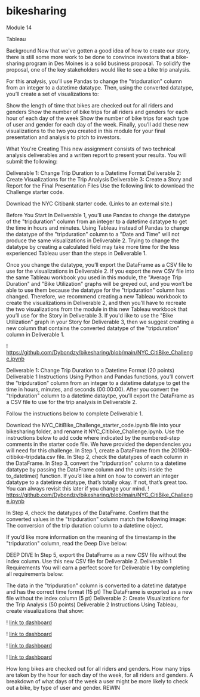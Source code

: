 # bikesharing


Module 14

Tableau


Background
Now that we've gotten a good idea of how to create our story, there is still some more work to be done to convince investors that a bike-sharing program in Des Moines is a solid business proposal. To solidify the proposal, one of the key stakeholders would like to see a bike trip analysis.

For this analysis, you’ll use Pandas to change the "tripduration" column from an integer to a datetime datatype. Then, using the converted datatype, you’ll create a set of visualizations to:

Show the length of time that bikes are checked out for all riders and genders
Show the number of bike trips for all riders and genders for each hour of each day of the week
Show the number of bike trips for each type of user and gender for each day of the week.
Finally, you’ll add these new visualizations to the two you created in this module for your final presentation and analysis to pitch to investors.

What You're Creating
This new assignment consists of two technical analysis deliverables and a written report to present your results. You will submit the following:

Deliverable 1: Change Trip Duration to a Datetime Format
Deliverable 2: Create Visualizations for the Trip Analysis
Deliverable 3: Create a Story and Report for the Final Presentation
Files
Use the following link to download the Challenge starter code.

Download the NYC Citibank starter code. (Links to an external site.)

Before You Start
In Deliverable 1, you’ll use Pandas to change the datatype of the "tripduration" column from an integer to a datetime datatype to get the time in hours and minutes. Using Tableau instead of Pandas to change the datatype of the "tripduration" column to a "Date and Time" will not produce the same visualizations in Deliverable 2. Trying to change the datatype by creating a calculated field may take more time for the less experienced Tableau user than the steps in Deliverable 1.

Once you change the datatype, you’ll export the DataFrame as a CSV file to use for the visualizations in Deliverable 2. If you export the new CSV file into the same Tableau workbook you used in this module, the "Average Trip Duration" and "Bike Utilization" graphs will be greyed out, and you won’t be able to use them because the datatype for the "tripduration" column has changed. Therefore, we recommend creating a new Tableau workbook to create the visualizations in Deliverable 2, and then you’ll have to recreate the two visualizations from the module in this new Tableau workbook that you’ll use for the Story in Deliverable 3. If you'd like to use the "Bike Utilization" graph in your Story for Deliverable 3, then we suggest creating a new column that contains the converted datatype of the "tripduration" column in Deliverable 1.

! https://github.com/Dybondzy/bikesharing/blob/main/NYC_CitiBike_Challenge.ipynb

Deliverable 1: Change Trip Duration to a Datetime Format (20 points)
Deliverable 1 Instructions
Using Python and Pandas functions, you’ll convert the "tripduration" column from an integer to a datetime datatype to get the time in hours, minutes, and seconds (00:00:00). After you convert the "tripduration" column to a datetime dataytpe, you’ll export the DataFrame as a CSV file to use for the trip analysis in Deliverable 2.

Follow the instructions below to complete Deliverable 1.

Download the NYC_CitiBike_Challenge_starter_code.ipynb file into your bikesharing folder, and rename it NYC_Citibike_Challenge.ipynb.
Use the instructions below to add code where indicated by the numbered-step comments in the starter code file. We have provided the dependencies you will need for this challenge.
In Step 1, create a DataFrame from the 201908-citibike-tripdata.csv file.
In Step 2, check the datatypes of each column in the DataFrame.
In Step 3, convert the "tripduration" column to a datetime datatype by passing the DataFrame column and the units inside the to_datetime() function.
If you’d like a hint on how to convert an integer datatype to a datetime datatype, that’s totally okay. If not, that’s great too. You can always revisit this later if you change your mind.
! https://github.com/Dybondzy/bikesharing/blob/main/NYC_CitiBike_Challenge.ipynb


In Step 4, check the datatypes of the DataFrame.
Confirm that the converted values in the "tripduration" column match the following image:
The conversion of the trip duration column to a datetime object.

If you’d like more information on the meaning of the timestamp in the "tripduration" column, read the Deep Dive below:

DEEP DIVE
In Step 5, export the DataFrame as a new CSV file without the index column. Use this new CSV file for Deliverable 2.
Deliverable 1 Requirements
You will earn a perfect score for Deliverable 1 by completing all requirements below:

The data in the "tripduration" column is converted to a datetime datatype and has the correct time format (15 pt)
The DataFrame is exported as a new file without the index column (5 pt)
Deliverable 2: Create Visualizations for the Trip Analysis (50 points)
Deliverable 2 Instructions
Using Tableau, create visualizations that show:

! [link to dashboard](https://public.tableau.com/app/profile/dinah.bondzie/viz/NYC_Citibike_Challenge_Module14/CheckoutTimesforUsers)

! [link to dashboard](https://public.tableau.com/app/profile/dinah.bondzie/viz/NYC_Citibike_Challenge_Module14/CheckoutTimesbyGender)

! [link to dashboard](https://public.tableau.com/app/profile/dinah.bondzie/viz/NYC_Citibike_Challenge_Module14/TripsbyWeekdayperHour)

! [link to dashboard](https://public.tableau.com/app/profile/dinah.bondzie/viz/NYC_Citibike_Challenge_Module14/UserTripsbyGenderbyWeekday)

How long bikes are checked out for all riders and genders.
How many trips are taken by the hour for each day of the week, for all riders and genders.
A breakdown of what days of the week a user might be more likely to check out a bike, by type of user and gender.
REWIN
